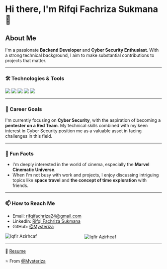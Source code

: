 # Hi there, I'm Rifqi Fachriza Sukmana 👋

## About Me
I'm a passionate **Backend Developer** and **Cyber Security Enthusiast**. With a strong technical background, I aim to make substantial contributions to projects that matter.

---

### 🛠️ Technologies & Tools

![](https://img.shields.io/badge/Python-3776AB?style=for-the-badge&logo=python&logoColor=white)
![](https://img.shields.io/badge/JavaScript-F7DF1E?style=for-the-badge&logo=javascript&logoColor=black)
![](https://img.shields.io/badge/Node.js-43853D?style=for-the-badge&logo=node-dot-js&logoColor=white)
![](https://img.shields.io/badge/Express.js-404D59?style=for-the-badge)
![](https://img.shields.io/badge/Docker-2496ED?style=for-the-badge&logo=docker&logoColor=white)

---

### 💼 Career Goals

I'm currently focusing on **Cyber Security**, with the aspiration of becoming a **pentester on a Red Team**. My technical skills combined with my keen interest in Cyber Security position me as a valuable asset in facing challenges in this field.

---

### 🎉 Fun Facts

- I'm deeply interested in the world of cinema, especially the **Marvel Cinematic Universe**.
- When I'm not busy with work and projects, I enjoy discussing intriguing topics like **space travel** and **the concept of time exploration** with friends.

---

### 📫 How to Reach Me

- Email: [rifqifachriza24@gmail.com](mailto:rifqifachriza24@gmail.com)
- LinkedIn: [Rifqi Fachriza Sukmana](https://www.linkedin.com/in/rifqi-fachriza-sukmana/)
- GitHub: [@Mysteriza](https://github.com/mysteriza)

<div align="center">
    <p><img align="left" src="https://github-readme-stats.vercel.app/api/top-langs?username=mysteriza&show_icons=true&theme=dark&locale=en&layout=compact" alt="Iqfir Azirhcaf" /></p>
    <p>&nbsp;<img align="center" src="https://github-readme-stats.vercel.app/api?username=mysteriza&show_icons=true&theme=dark&locale=en" alt="Iqfir Azirhcaf" /></p>
</div>

---
📝 [Resume]([https://my-portfolio.com/my-resume](https://github.com/mysteriza))

⭐️ From [@Mysteriza](https://github.com/mysteriza)
